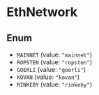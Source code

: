 # EthNetwork

## Enum

* `MAINNET` (value: `"mainnet"`)
* `ROPSTEN` (value: `"ropsten"`)
* `GOERLI` (value: `"goerli"`)
* `KOVAN` (value: `"kovan"`)
* `RINKEBY` (value: `"rinkeby"`)

